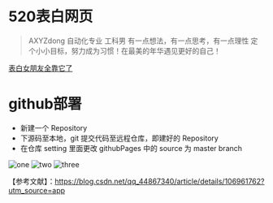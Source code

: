 # 520表白网页
>AXYZdong
>自动化专业 工科男
>有一点想法，有一点思考，有一点理性
>定个小小目标，努力成为习惯！在最美的年华遇见更好的自己！

[表白女朋友全靠它了](https://axyzdong.github.io/love-you/)

# github部署
- 新建一个 Repository
- 下源码至本地，git 提交代码至远程仓库，即建好的 Repository
- 在仓库 setting 里面更改 githubPages 中的 source 为 master branch


![one](https://github.com/AXYZdong/love-you/blob/master/order1.png)
![two](https://github.com/AXYZdong/love-you/blob/master/order2.png)
![three](https://github.com/AXYZdong/love-you/blob/master/order3.png)







【参考文献】：https://blog.csdn.net/qq_44867340/article/details/106961762?utm_source=app

